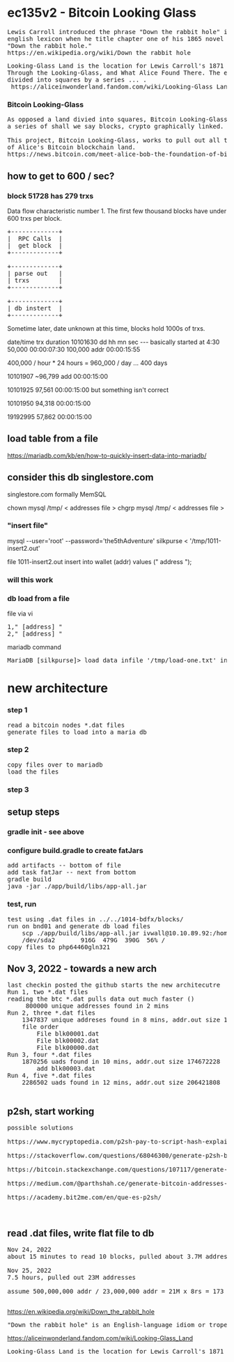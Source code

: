 # ec135v2 - Bitcoin Looking Glass

<pre>
Lewis Carroll introduced the phrase "Down the rabbit hole" into the  
english lexicon when he title chapter one of his 1865 novel Alice's Adventures in Wonderland,  
"Down the rabbit hole."  
https://en.wikipedia.org/wiki/Down_the_rabbit_hole
</pre>


<pre>
Looking-Glass Land is the location for Lewis Carroll's 1871 novel  
Through the Looking-Glass, and What Alice Found There. The entire land is  
divided into squares by a series ... .  
 https://aliceinwonderland.fandom.com/wiki/Looking-Glass_Land  
</pre>
### Bitcoin Looking-Glass

<pre>
As opposed a land divied into squares, Bitcoin Looking-Glass land is, well,  
a series of shall we say blocks, crypto graphically linked.  
  
This project, Bitcoin Looking-Glass, works to pull out all the addresses  
of Alice's Bitcoin blockchain land.   
https://news.bitcoin.com/meet-alice-bob-the-foundation-of-bitcoins-cryptography/
</pre>


## how to get to 600 / sec?

### block 51728 has 279 trxs

Data flow characteristic number 1.
The first few thousand blocks have under 600 trxs per block.
<pre>
+-------------+  
|  RPC Calls  |  
|  get block  |  
+-------------+  

+-------------+
| parse out   |
| trxs        |
+-------------+

+-------------+
| db instert  |
+-------------+   
</pre>

Sometime later, date unknown at this time, blocks hold 1000s of trxs.

date/time     trx            duration
10101630                     dd hh mn sec  --- basically started at 4:30
             50,000          00:00:07:30
            100,000 addr     00:00:15:55

400,000 / hour * 24 hours = 960_000 / day ... 400 days

10101907
            ~96,799 add     00:00:15:00

10101925     97,561         00:00:15:00
    but something isn't correct 

10101950     94,318         00:00:15:00

19192995     57,862         00:00:15:00


## load table from a file
https://mariadb.com/kb/en/how-to-quickly-insert-data-into-mariadb/

## consider this db singlestore.com 
singlestore.com formally MemSQL


chown mysql /tmp/ < addresses file >
chgrp mysql /tmp/ < addresses file >


### "insert file"
mysql --user='root' --password='the5thAdventure' silkpurse < '/tmp/1011-insert2.out'

file 1011-insert2.out
insert into wallet (addr) values (" address ");


### will this work

### db load from a file
file via vi
<pre>
1," [address] "
2," [address] "
</pre>

mariadb command
<pre>
MariaDB [silkpurse]> load data infile '/tmp/load-one.txt' into table wallet fields terminated by '.';
</pre>

# new architecture
### step 1
<pre>
read a bitcoin nodes *.dat files
generate files to load into a maria db
</pre>
### step 2
<pre>
copy files over to mariadb
load the files
</pre>
### step 3 
## setup steps
### gradle init - see above
### configure build.gradle to create fatJars
<pre>
add artifacts -- bottom of file
add task fatJar -- next from bottom
gradle build
java -jar ./app/build/libs/app-all.jar
</pre>
### test, run
<pre>
test using .dat files in ../../1014-bdfx/blocks/
run on bnd01 and generate db load files
    scp ./app/build/libs/app-all.jar ivwall@10.10.89.92:/home/ivwall
    /dev/sda2       916G  479G  390G  56% /
copy files to php64460gln321
</pre>


## Nov 3, 2022 - towards a new arch
<pre>
last checkin posted the github starts the new architecutre
Run 1, two *.dat files
reading the btc *.dat pulls data out much faster ()
     800000 unique addresses found in 2 mins
Run 2, three *.dat files
    1347837 unique addreses found in 8 mins, addr.out size 135472660
    file order
        File blk00001.dat
        File blk00002.dat
        File blk00000.dat
Run 3, four *.dat files
    1870256 uads found in 10 mins, addr.out size 174672228
        add blk00003.dat
Run 4, five *.dat files
    2286502 uads found in 12 mins, addr.out size 206421808

</pre>

## p2sh, start working
<pre>
possible solutions

https://www.mycryptopedia.com/p2sh-pay-to-script-hash-explained/

https://stackoverflow.com/questions/68046300/generate-p2sh-bitcoin-address-from-wif-in-bitcoinj-java

https://bitcoin.stackexchange.com/questions/107117/generate-p2sh-bitcoin-address-from-wif-in-bitcoinj-java

https://medium.com/@parthshah.ce/generate-bitcoin-addresses-using-java-in-six-steps-b1c418796a9e

https://academy.bit2me.com/en/que-es-p2sh/


</pre>

## read .dat files, write flat file to db
<pre>
Nov 24, 2022
about 15 minutes to read 10 blocks, pulled about 3.7M addresses.

Nov 25, 2022
7.5 hours, pulled out 23M addresses

assume 500,000,000 addr / 23,000,000 addr = 21M x 8rs = 173 hours = 7 days

</pre>






https://en.wikipedia.org/wiki/Down_the_rabbit_hole

<pre>
"Down the rabbit hole" is an English-language idiom or trope which refers to getting deep into something, or ending up somewhere strange. Lewis Carroll introduced the phrase as the title for chapter one of his 1865 novel Alice's Adventures in Wonderland, after which the term slowly entered the English vernacular.
</pre>


https://aliceinwonderland.fandom.com/wiki/Looking-Glass_Land

<pre>
Looking-Glass Land is the location for Lewis Carroll's 1871 novel Through the Looking-Glass, and What Alice Found There. The entire land is divided into squares by a series of little brooks with hedges growing perpendicular to them. It consists of two factions: the Reds and the Whites, and each side has it's own King, Queen, knights, armies, castles and also bishops. In the Looking-Glass Land, the language that is used is the Looking-Glass language, which is a mirror-image of English.
</pre>
